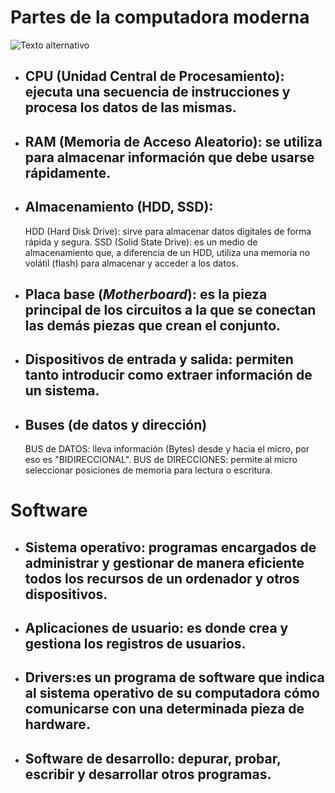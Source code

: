 # Partes de la computadora moderna 
![Texto alternativo](https://www.canva.com/design/DAGL6vyzq4M/cO40Zn-snjw04hgy053-7A/view?utm_content=DAGL6vyzq4M&utm_campaign=designshare&utm_medium=link&utm_source=editor)

- ## CPU (Unidad Central de Procesamiento):  ejecuta una secuencia de instrucciones y procesa los datos de las mismas.
- ## RAM (Memoria de Acceso Aleatorio): se utiliza para almacenar información que debe usarse rápidamente.
- ## Almacenamiento (HDD, SSD):  
    HDD (Hard Disk Drive): sirve para almacenar datos digitales de forma rápida y segura. 
    SSD (Solid State Drive): es un medio de almacenamiento que, a diferencia de un HDD, utiliza una memoria no volátil (flash) para almacenar y acceder a los datos.
- ## Placa base (*Motherboard*): es la pieza principal de los circuitos a la que se conectan las demás piezas que crean el conjunto.
- ## Dispositivos de entrada y salida: permiten tanto introducir como extraer información de un sistema. 
- ## Buses (de datos y dirección)
     BUS de DATOS: lleva información (Bytes) desde y hacia el micro, por eso es "BIDIRECCIONAL".
     BUS de DIRECCIONES: permite al micro seleccionar posiciones de memoria para lectura o escritura.

# Software
- ## Sistema operativo: programas encargados de administrar y gestionar de manera eficiente todos los recursos de un ordenador y otros dispositivos.
- ## Aplicaciones de usuario: es donde crea y gestiona los registros de usuarios. 
- ## Drivers:es un programa de software que indica al sistema operativo de su computadora cómo comunicarse con una determinada pieza de hardware.
- ## Software de desarrollo: depurar, probar, escribir y desarrollar otros programas.
